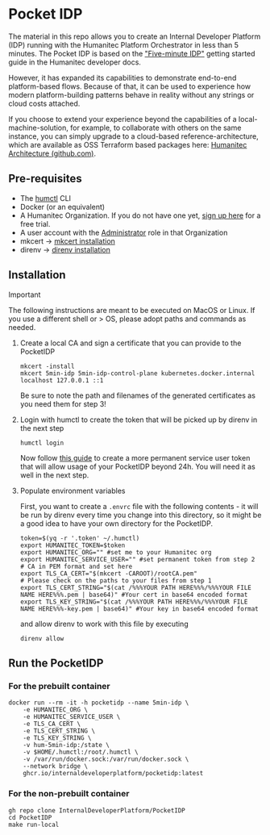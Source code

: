 # Pocket IDP

The material in this repo allows you to create an Internal Developer Platform (IDP) running with the Humanitec Platform Orchestrator in less than 5 minutes.
The Pocket IDP is based on the ["Five-minute IDP"](https://developer.humanitec.com/introduction/getting-started/the-five-minute-idp/) getting started guide in the Humanitec developer docs.

However, it has expanded its capabilities to demonstrate end-to-end platform-based flows. Because of that, it can be used to experience how modern platform-building patterns behave in reality without any strings or cloud costs attached.

If you choose to extend your experience beyond the capabilities of a local-machine-solution, for example, to collaborate with others on the same instance, you can simply upgrade to a cloud-based reference-architecture, which are available as OSS Terraform based packages here: [Humanitec Architecture (github.com)](https://github.com/humanitec-architecture/).

## Pre-requisites

- The [humctl](https://developer.humanitec.com/platform-orchestrator/cli/) CLI
- Docker (or an equivalent)
- A Humanitec Organization. If you do not have one yet, [sign up here](https://humanitec.com/free-trial) for a free trial.
- A user account with the [Administrator](https://developer.humanitec.com/platform-orchestrator/security/rbac/#organization-level-roles) role in that Organization
- mkcert &rarr; [mkcert installation](https://github.com/FiloSottile/mkcert?tab=readme-ov-file#installation)
- direnv &rarr; [direnv installation](https://direnv.net/#basic-installation)

## Installation

> [!IMPORTANT]
> The following instructions are meant to be executed on MacOS or Linux. If you use a different shell or > OS, please adopt paths and commands as needed.

1. Create a local CA and sign a certificate that you can provide to the PocketIDP

   ```shell
   mkcert -install
   mkcert 5min-idp 5min-idp-control-plane kubernetes.docker.internal localhost 127.0.0.1 ::1
   ```

   Be sure to note the path and filenames of the generated certificates as you need them for step 3!

2. Login with humctl to create the token that will be picked up by direnv in the next step

   ```shell
   humctl login
   ```

   Now follow [this guide](https://developer.humanitec.com/platform-orchestrator/security/service-users/) to create a more permanent service user token that will allow usage of your PocketIDP beyond 24h. You will need it as well in the next step.

3. Populate environment variables

   First, you want to create a `.envrc` file with the following contents - it will be run by direnv every time you change into this directory, so it might be a good idea to have your own directory for the PocketIDP.

   ```shell
   token=$(yq -r '.token' ~/.humctl)
   export HUMANITEC_TOKEN=$token
   export HUMANITEC_ORG="" #set me to your Humanitec org
   export HUMANITEC_SERVICE_USER="" #set permanent token from step 2
   # CA in PEM format and set here
   export TLS_CA_CERT="$(mkcert -CAROOT)/rootCA.pem"
   # Please check on the paths to your files from step 1
   export TLS_CERT_STRING="$(cat /%%%YOUR PATH HERE%%%/%%%YOUR FILE NAME HERE%%%.pem | base64)" #Your cert in base64 encoded format
   export TLS_KEY_STRING="$(cat /%%%YOUR PATH HERE%%%/%%%YOUR FILE NAME HERE%%%-key.pem | base64)" #Your key in base64 encoded format
   ```

   and allow direnv to work with this file by executing

   ```shell
   direnv allow
   ```

## Run the PocketIDP

### For the prebuilt container

```shell
docker run --rm -it -h pocketidp --name 5min-idp \
    -e HUMANITEC_ORG \
    -e HUMANITEC_SERVICE_USER \
    -e TLS_CA_CERT \
    -e TLS_CERT_STRING \
    -e TLS_KEY_STRING \
    -v hum-5min-idp:/state \
    -v $HOME/.humctl:/root/.humctl \
    -v /var/run/docker.sock:/var/run/docker.sock \
    --network bridge \
    ghcr.io/internaldeveloperplatform/pocketidp:latest
```

### For the non-prebuilt container

```shell
gh repo clone InternalDeveloperPlatform/PocketIDP
cd PocketIDP
make run-local
```
